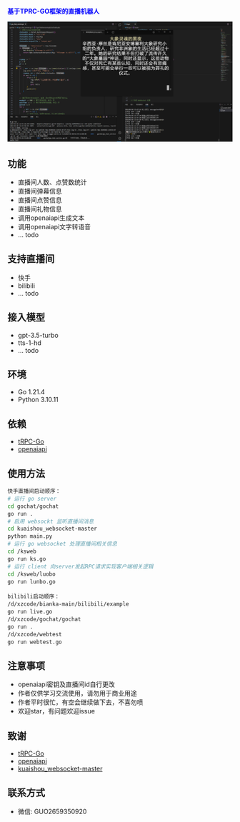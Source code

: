 **<span style="color:blue">
基于TPRC-GO框架的直播机器人
</span>**

![](ksweb/casefirst.PNG)

## 功能
- 直播间人数、点赞数统计
- 直播间弹幕信息
- 直播间点赞信息
- 直播间礼物信息
- 调用openaiapi生成文本
- 调用openaiapi文字转语音
- ... todo
## 支持直播间
- 快手
- bilibili
- ... todo
## 接入模型
- gpt-3.5-turbo
- tts-1-hd
- ... todo

## 环境
- Go 1.21.4
- Python 3.10.11
## 依赖
- [tRPC-Go](https://github.com/trpc-group/trpc-go/blob/main/README.zh_CN.md)
- [openaiapi](https://chat.openai.com/)
## 使用方法
```bash
快手直播间启动顺序：
# 运行 go server
cd gochat/gochat
go run .
# 启用 websockt 监听直播间消息
cd kuaishou_websocket-master
python main.py
# 运行 go websocket 处理直播间相关信息
cd /ksweb
go run ks.go
# 运行 client 向server发起RPC请求实现客户端相关逻辑
cd /ksweb/luobo
go run lunbo.go

bilibili启动顺序：
/d/xzcode/bianka-main/bilibili/example
go run live.go
/d/xzcode/gochat/gochat
go run .
/d/xzcode/webtest
go run webtest.go
```
## 注意事项
- openaiapi密钥及直播间id自行更改
- 作者仅供学习交流使用，请勿用于商业用途
- 作者平时很忙，有空会继续做下去，不喜勿喷
- 欢迎star，有问题欢迎issue
## 致谢
- [tRPC-Go](https://github.com/trpc-group/trpc-go/blob/main/README.zh_CN.md)
- [openaiapi](https://chat.openai.com/)
- [kuaishou_websocket-master](https://github.com/Superheroff/kuaishou_websocket/tree/master)

## 联系方式
- 微信: GUO2659350920
